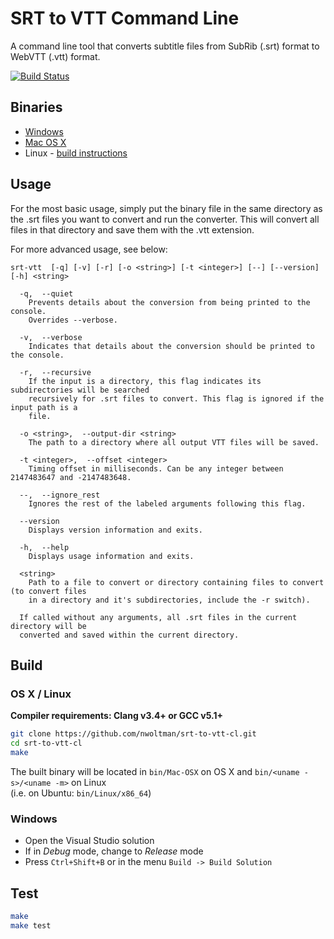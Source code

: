# SRT to VTT Command Line

A command line tool that converts subtitle files from SubRib (.srt) format to WebVTT (.vtt) format.

[![Build Status](https://travis-ci.org/nwoltman/srt-to-vtt-cl.svg?branch=master)](https://travis-ci.org/nwoltman/srt-to-vtt-cl)

## Binaries

* [Windows](https://github.com/nwoltman/srt-to-vtt-cl/raw/master/bin/Windows/srt-vtt.exe "Download the 32-bit Windows binary file")
* [Mac OS X](https://github.com/nwoltman/srt-to-vtt-cl/raw/master/bin/Mac-OSX/srt-vtt "Download the OS X binary file")
* Linux - [build instructions](#build)

## Usage

For the most basic usage, simply put the binary file in the same directory as the .srt files you want to convert and run the converter. This will convert all files in that directory and save them with the .vtt extension.

For more advanced usage, see below:

```
srt-vtt  [-q] [-v] [-r] [-o <string>] [-t <integer>] [--] [--version] [-h] <string>

  -q,  --quiet
    Prevents details about the conversion from being printed to the console.
    Overrides --verbose.

  -v,  --verbose
    Indicates that details about the conversion should be printed to the console.

  -r,  --recursive
    If the input is a directory, this flag indicates its subdirectories will be searched
    recursively for .srt files to convert. This flag is ignored if the input path is a
    file.

  -o <string>,  --output-dir <string>
    The path to a directory where all output VTT files will be saved.

  -t <integer>,  --offset <integer>
    Timing offset in milliseconds. Can be any integer between 2147483647 and -2147483648.

  --,  --ignore_rest
    Ignores the rest of the labeled arguments following this flag.

  --version
    Displays version information and exits.

  -h,  --help
    Displays usage information and exits.

  <string>
    Path to a file to convert or directory containing files to convert (to convert files
    in a directory and it's subdirectories, include the -r switch).

  If called without any arguments, all .srt files in the current directory will be
  converted and saved within the current directory.
```

## Build

### OS X / Linux

**Compiler requirements: Clang v3.4+ or GCC v5.1+**

```sh
git clone https://github.com/nwoltman/srt-to-vtt-cl.git
cd srt-to-vtt-cl
make
```

The built binary will be located in `bin/Mac-OSX` on OS X and `bin/<uname -s>/<uname -m>` on Linux  
(i.e. on Ubuntu: `bin/Linux/x86_64`)

### Windows

+ Open the Visual Studio solution
+ If in *Debug* mode, change to *Release* mode
+ Press `Ctrl+Shift+B` or in the menu `Build -> Build Solution`

## Test

```sh
make
make test
```
